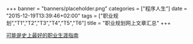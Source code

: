 +++
banner = "banners/placeholder.png"
categories = ["程序人生"]
date = "2015-12-19T13:39:46+02:00"
tags = ["职业规划","T1","T2","T3","T4","T5","T6"]
title = "职业规划网上文章汇总"
+++

    
[可能是史上最好的职业生涯指南](https://mp.weixin.qq.com/s?__biz=MzAxNzEyODA2NQ==&mid=401356347&idx=1&sn=433c7466a74fe467bb64c666c925273d&scene=0&key=62bb001fdbc364e58f8d06e079181f1064838f0f73ded286bf5bfeeded1e69f63cafe0c8191f601b37d02029d4ca3bd0&ascene=0&uin=MTM0ODQyNTk1&devicetype=iMac14%2C1+OSX+OSX+10.10.5+build(14F1509)&version=11020201&pass_ticket=svbtapO9usny7hkSXXuN72buOfxQiGETmIyhf8tsHFU%3D)





